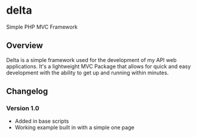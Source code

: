 # delta
Simple PHP MVC Framework

## Overview
Delta is a simple framework used for the development of my API web applications. It's a lightweight MVC Package that allows for quick and easy development with the ability to get up and running within minutes.

## Changelog
### Version 1.0 
* Added in base scripts
* Working example built in with a simple one page 

